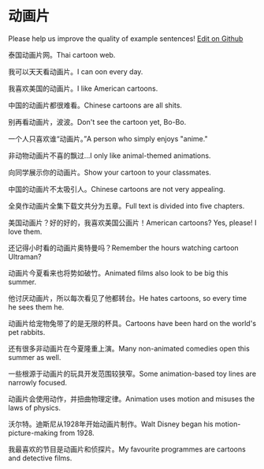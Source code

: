 # 动画片

Please help us improve the quality of example sentences! [Edit on Github](https://github.com/jiyushe/jiyu-example-sentence-source/blob/main/chinese/donghuapian.md)

<p><span class="chinese">泰国动画片网。</span><span class="english">Thai cartoon web.</span></p>

<p><span class="chinese">我可以天天看动画片。</span><span class="english">I can oon every day.</span></p>

<p><span class="chinese">我喜欢美国的动画片。</span><span class="english">I like American cartoons.</span></p>

<p><span class="chinese">中国的动画片都很难看。</span><span class="english">Chinese cartoons are all shits.</span></p>

<p><span class="chinese">别再看动画片，波波。</span><span class="english">Don't see the cartoon yet, Bo-Bo.</span></p>

<p><span class="chinese">一个人只喜欢谁“动画片。”</span><span class="english">A person who simply enjoys "anime."</span></p>

<p><span class="chinese">非动物动画片不喜的飘过…</span><span class="english">I only like animal-themed animations.</span></p>

<p><span class="chinese">向同学展示你的动画片。</span><span class="english">Show your cartoon to your classmates.</span></p>

<p><span class="chinese">中国的动画片不太吸引人。</span><span class="english">Chinese cartoons are not very appealing.</span></p>

<p><span class="chinese">全臭作动画片全集下载文共分为五章。</span><span class="english">Full text is divided into five chapters.</span></p>

<p><span class="chinese">美国动画片？好的好的，我喜欢美国公画片！</span><span class="english">American cartoons? Yes, please! I love them.</span></p>

<p><span class="chinese">还记得小时看的动画片奥特曼吗？</span><span class="english">Remember the hours watching cartoon Ultraman?</span></p>

<p><span class="chinese">动画片今夏看来也将势如破竹。</span><span class="english">Animated films also look to be big this summer.</span></p>

<p><span class="chinese">他讨厌动画片，所以每次看见了他都转台。</span><span class="english">He hates cartoons, so every time he sees them he.</span></p>

<p><span class="chinese">动画片给宠物兔带了的是无限的杯具。</span><span class="english">Cartoons have been hard on the world's pet rabbits.</span></p>

<p><span class="chinese">还有很多非动画片在今夏隆重上演。</span><span class="english">Many non-animated comedies open this summer as well.</span></p>

<p><span class="chinese">一些根源于动画片的玩具开发范围较狭窄。</span><span class="english">Some animation-based toy lines are narrowly focused.</span></p>

<p><span class="chinese">动画片会使用动作，并扭曲物理定律。</span><span class="english">Animation uses motion and misuses the laws of physics.</span></p>

<p><span class="chinese">沃尔特。迪斯尼从1928年开始动画片制作。</span><span class="english">Walt Disney began his motion-picture-making from 1928.</span></p>

<p><span class="chinese">我最喜欢的节目是动画片和侦探片。</span><span class="english">My favourite programmes are cartoons and detective films.</span></p>

